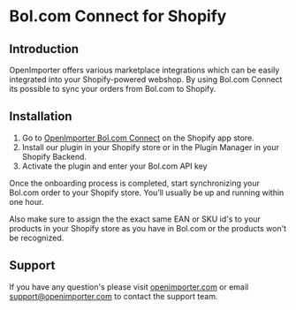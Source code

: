 # Bol.com Connect for Shopify

## Introduction
OpenImporter offers various marketplace integrations which can be easily integrated into your Shopify-powered webshop. By using Bol.com Connect its possible to sync your orders from Bol.com to Shopify.

##  Installation
1.  Go to [OpenImporter Bol.com Connect](https://apps.shopify.com/bol-connect-by-leapping) on the Shopify app store.
2.  Install our plugin in your Shopify store or in the Plugin Manager in your Shopify Backend.
3.  Activate the plugin and enter your Bol.com API key

Once the onboarding process is completed, start synchronizing your Bol.com order to your Shopify store. You’ll usually be up and running within one hour.

Also make sure to assign the the exact same EAN or SKU id's to your products in your Shopify store as you have in Bol.com or the products won't be recognized.

##  Support
If you have any question's please visit [openimporter.com](https://openimporter.com/support) or email support@openimporter.com to contact the support team.
